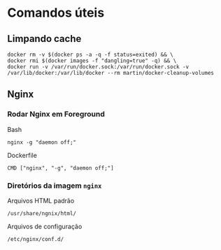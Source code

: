 # Comandos úteis

## Limpando cache
```
docker rm -v $(docker ps -a -q -f status=exited) && \
docker rmi $(docker images -f "dangling=true" -q) && \
docker run -v /var/run/docker.sock:/var/run/docker.sock -v /var/lib/docker:/var/lib/docker --rm martin/docker-cleanup-volumes
```

## Nginx

### Rodar Nginx em Foreground

Bash
```
nginx -g "daemon off;"
```
Dockerfile
```
CMD ["nginx", "-g", "daemon off;"]
```

### Diretórios da imagem `nginx`

Arquivos HTML padrão
```
/usr/share/ngnix/html/
```
Arquivos de configuração
```
/etc/nginx/conf.d/
```
